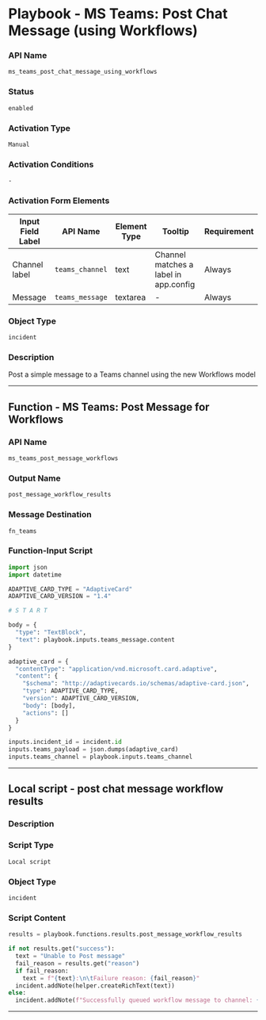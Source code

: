 <!--
    DO NOT MANUALLY EDIT THIS FILE
    THIS FILE IS AUTOMATICALLY GENERATED WITH resilient-sdk codegen
    Generated with resilient-sdk v51.0.2.2.1096
-->

# Playbook - MS Teams: Post Chat Message (using Workflows)

### API Name
`ms_teams_post_chat_message_using_workflows`

### Status
`enabled`

### Activation Type
`Manual`

### Activation Conditions
`-`

### Activation Form Elements
| Input Field Label | API Name | Element Type | Tooltip | Requirement |
| ----------------- | -------- | ------------ | ------- | ----------- |
| Channel label | `teams_channel` | text | Channel matches a label in app.config | Always |
| Message | `teams_message` | textarea | - | Always |

### Object Type
`incident`

### Description
Post a simple message to a Teams channel using the new Workflows model


---
## Function - MS Teams: Post Message for Workflows

### API Name
`ms_teams_post_message_workflows`

### Output Name
`post_message_workflow_results`

### Message Destination
`fn_teams`

### Function-Input Script
```python
import json
import datetime

ADAPTIVE_CARD_TYPE = "AdaptiveCard"
ADAPTIVE_CARD_VERSION = "1.4"

# S T A R T

body = {
  "type": "TextBlock",
  "text": playbook.inputs.teams_message.content
}

adaptive_card = {
  "contentType": "application/vnd.microsoft.card.adaptive",
  "content": {
    "$schema": "http://adaptivecards.io/schemas/adaptive-card.json",
    "type": ADAPTIVE_CARD_TYPE,
    "version": ADAPTIVE_CARD_VERSION,
    "body": [body],
    "actions": []
  }
}

inputs.incident_id = incident.id
inputs.teams_payload = json.dumps(adaptive_card)
inputs.teams_channel = playbook.inputs.teams_channel

```

---

## Local script - post chat message workflow results

### Description


### Script Type
`Local script`

### Object Type
`incident`

### Script Content
```python
results = playbook.functions.results.post_message_workflow_results

if not results.get("success"):
  text = "Unable to Post message"
  fail_reason = results.get("reason")
  if fail_reason:
    text = f"{text}:\n\tFailure reason: {fail_reason}"
  incident.addNote(helper.createRichText(text))
else:
  incident.addNote(f"Successfully queued workflow message to channel: {results.get('inputs', {}).get('teams_channel')}.")

```

---

